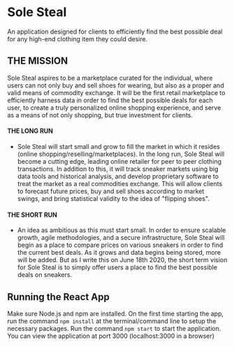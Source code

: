 # Sole Steal
An application designed for clients to efficiently find the best possible deal for any high-end clothing item they could desire.

## THE MISSION
Sole Steal aspires to be a marketplace curated for the individual, where users can not only buy and sell shoes for wearing, but also as a proper and valid means of commodity exchange. It will be the first retail marketplace to efficiently harness data in order  to find the best possible deals for each user, to create a truly personalized online shopping experience, and serve as a means of not only shopping, but true investment for clients. 

#### THE LONG RUN
- Sole Steal will start small and grow to fill the market in which it resides (online shopping/reselling/marketplaces). In the long run, Sole Steal will become a cutting edge, leading online retailer for peer to peer clothing transactions. In addition to this, it will track sneaker markets using big data tools and historical analysis, and develop proprietary software to treat the market as a real commodities exchange. This will allow clients to forecast future prices, buy and sell shoes according to market swings, and bring statistical validity to the idea of "flipping shoes".

#### THE SHORT RUN
- An idea as ambitious as this must start small. In order to ensure scalable growth, agile methodologies, and a secure infrastructure, Sole Steal will begin as a place to compare prices on various sneakers in order to find the current best deals. As it grows and data begins being stored, more will be added. But as I write this on June 18th 2020, the short term vision for Sole Steal is to simply offer users a place to find the best possible deals on sneakers. 



## Running the React App
Make sure Node.js and npm are installed.
On the first time starting the app, run the command `npm install` at the terminal/command line to setup the necessary packages.
Run the command `npm start` to start the application. You can view the application at port 3000 (localhost:3000 in a browser)
